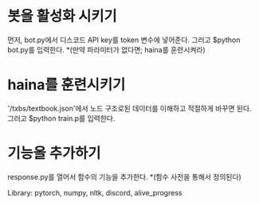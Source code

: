 # 봇을 활성화 시키기
먼저, bot.py에서 디스코드 API key를 token 변수에 넣어준다. 그러고 $python bot.py를 입력한다. *(만약 파라미터가 없다면; haina를 훈련시켜라)

# haina를 훈련시키기
'/txbs/textbook.json'에서 노드 구조로된 데이터를 이해하고 적절하게 바꾸면 된다. 그러고 $python train.p를 입력한다.

# 기능을 추가하기
response.py를 열어서 함수의 기능을 추가한다. *(함수 사전을 통해서 정의된다)



Library: pytorch, numpy, nltk, discord, alive_progress
